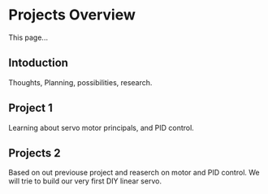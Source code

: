 # Projects Overview
This page...

## Intoduction 
Thoughts, Planning, possibilities, research.

## Project 1
Learning about servo motor principals, and PID control.

## Projects 2 
Based on out previouse project and reaserch on motor and PID control. We will trie to build our very first DIY linear servo.